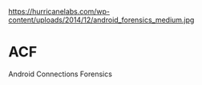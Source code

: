https://hurricanelabs.com/wp-content/uploads/2014/12/android_forensics_medium.jpg
# ACF
Android Connections Forensics
